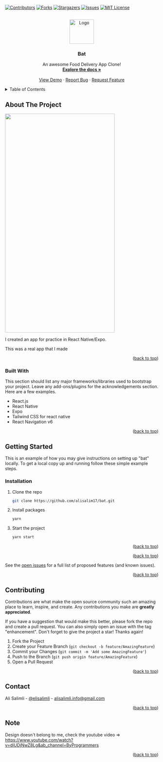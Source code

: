 <!-- Improved compatibility of back to top link: See: https://github.com/alisalim17/bat/pull/73 -->
<a name="readme-top"></a>
<!--
*** Thanks for checking out the bat. If you have a suggestion
*** that would make this better, please fork the repo and create a pull request
*** or simply open an issue with the tag "enhancement".
*** Don't forget to give the project a star!
*** Thanks again! Now go create something AMAZING! :D
-->



<!-- PROJECT SHIELDS -->
<!--
*** I'm using markdown "reference style" links for readability.
*** Reference links are enclosed in brackets [ ] instead of parentheses ( ).
*** See the bottom of this document for the declaration of the reference variables
*** for contributors-url, forks-url, etc. This is an optional, concise syntax you may use.
*** https://www.markdownguide.org/basic-syntax/#reference-style-links
-->
[![Contributors][contributors-shield]][contributors-url]
[![Forks][forks-shield]][forks-url]
[![Stargazers][stars-shield]][stars-url]
[![Issues][issues-shield]][issues-url]
[![MIT License][license-shield]][license-url]
<!-- [![LinkedIn][linkedin-shield]][linkedin-url] -->



<!-- PROJECT LOGO -->
<br />
<div align="center">
  <a href="https://github.com/alisalim17/bat">
    <img src="assets/images/logo.png" alt="Logo" width="80" height="80">
  </a>

  <h3 align="center">Bat</h3>

  <p align="center">
    An awesome Food Delivery App Clone!
    <br />
    <a href="https://github.com/alisalim17/bat"><strong>Explore the docs »</strong></a>
    <br />
    <br />
    <a href="https://expo.dev/@quantum17/bat">View Demo</a>
    ·
    <a href="https://github.com/alisalim17/bat/issues">Report Bug</a>
    ·
    <a href="https://github.com/alisalim17/bat/issues">Request Feature</a>
  </p>
</div>



<details>
  <summary>Table of Contents</summary>
  <ol>
    <li>
      <a href="#about-the-project">About The Project</a>
      <ul>
        <li><a href="#built-with">Built With</a></li>
      </ul>
    </li>
    <li>
      <a href="#getting-started">Getting Started</a>
      <ul>
        <li><a href="#installation">Installation</a></li>
      </ul>
    </li>
    <li><a href="#usage">Usage</a></li>
    <li><a href="#contributing">Contributing</a></li>
    <li><a href="#contact">Contact</a></li>
    <li><a href="#note">Note</a></li>
    <!-- <li><a href="#acknowledgments">Acknowledgments</a></li> -->
  </ol>
</details>



<!-- ABOUT THE PROJECT -->
## About The Project

<img src="assets/images/screenshoot_1.png" width="360px" height="720px"/>

I created an app for practice in React Native/Expo.

This was a real app that I made

<p align="right">(<a href="#readme-top">back to top</a>)</p>



### Built With

This section should list any major frameworks/libraries used to bootstrap your project. Leave any add-ons/plugins for the acknowledgements section. Here are a few examples.

- React.js
- React Native 
- Expo
- Tailwind CSS for react native
- React Navigation v6


<p align="right">(<a href="#readme-top">back to top</a>)</p>



<!-- GETTING STARTED -->
## Getting Started

This is an example of how you may give instructions on setting up "bat" locally.
To get a local copy up and running follow these simple example steps.

### Installation

1. Clone the repo
   ```sh
   git clone https://github.com/alisalim17/bat.git
   ```
2. Install packages
   ```sh
   yarn
   ```
3. Start the project
   ```sh
   yarn start
   ```

<p align="right">(<a href="#readme-top">back to top</a>)</p>



<p align="right">(<a href="#readme-top">back to top</a>)</p>


See the [open issues](https://github.com/alisalim17/bat/issues) for a full list of proposed features (and known issues).

<p align="right">(<a href="#readme-top">back to top</a>)</p>



<!-- CONTRIBUTING -->
## Contributing

Contributions are what make the open source community such an amazing place to learn, inspire, and create. Any contributions you make are **greatly appreciated**.

If you have a suggestion that would make this better, please fork the repo and create a pull request. You can also simply open an issue with the tag "enhancement".
Don't forget to give the project a star! Thanks again!

1. Fork the Project
2. Create your Feature Branch (`git checkout -b feature/AmazingFeature`)
3. Commit your Changes (`git commit -m 'Add some AmazingFeature'`)
4. Push to the Branch (`git push origin feature/AmazingFeature`)
5. Open a Pull Request

<p align="right">(<a href="#readme-top">back to top</a>)</p>

<!-- CONTACT -->
## Contact

Ali Salimli - [@elisalimli](https://twitter.com/elisalimli) - alisalimli.info@gmail.com


<p align="right">(<a href="#readme-top">back to top</a>)</p>


<!-- ACKNOWLEDGMENTS -->
<!-- ## Acknowledgments -->


## Note
Design doesn't belong to me, check the youtube video => https://www.youtube.com/watch?v=diUDjNwZ8Lg&ab_channel=ByProgrammers

<p align="right">(<a href="#readme-top">back to top</a>)</p>



<!-- MARKDOWN LINKS & IMAGES -->
<!-- https://www.markdownguide.org/basic-syntax/#reference-style-links -->
[contributors-shield]: https://img.shields.io/github/contributors/alisalim17/bat.svg?style=for-the-badge
[contributors-url]: https://github.com/alisalim17/bat/graphs/contributors
[forks-shield]: https://img.shields.io/github/forks/alisalim17/bat.svg?style=for-the-badge
[forks-url]: https://github.com/alisalim17/bat/network/members
[stars-shield]: https://img.shields.io/github/stars/alisalim17/bat.svg?style=for-the-badge
[stars-url]: https://github.com/alisalim17/bat/stargazers
[issues-shield]: https://img.shields.io/github/issues/alisalim17/bat.svg?style=for-the-badge
[issues-url]: https://github.com/alisalim17/bat/issues
[license-shield]: https://img.shields.io/github/license/alisalim17/bat.svg?style=for-the-badge
[license-url]: https://github.com/alisalim17/bat/blob/master/LICENSE.txt
<!-- [linkedin-shield]: https://img.shields.io/badge/-LinkedIn-black.svg?style=for-the-badge&logo=linkedin&colorB=555 -->
<!-- [linkedin-url]: https://linkedin.com/in/alisalim17 -->
[product-screenshot]: assets/images/screenshoot_1.png
[React.js]: https://img.shields.io/badge/React-20232A?style=for-the-badge&logo=react&logoColor=61DAFB
[React-url]: https://reactjs.org/
